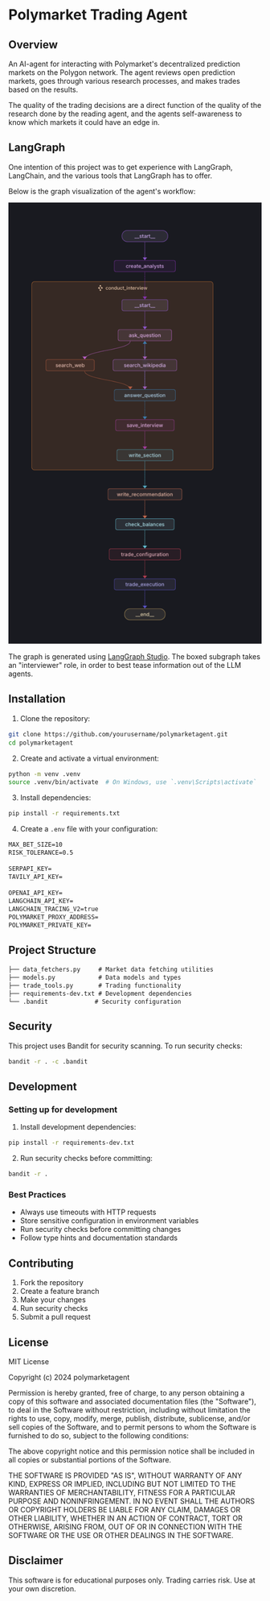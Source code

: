 # Polymarket Trading Agent

## Overview

An AI-agent for interacting with Polymarket's decentralized prediction markets on the Polygon network.
The agent reviews open prediction markets, goes through various research processes, and makes trades based on the results.

The quality of the trading decisions are a direct function of the quality of the research done by the reading agent,
and the agents self-awareness to know which markets it could have an edge in.


## LangGraph

One intention of this project was to get experience with LangGraph, LangChain, and the various tools that LangGraph has to offer.

Below is the graph visualization of the agent's workflow:

![LangGraph Architecture](langgraph.png)

The graph is generated using [LangGraph Studio](https://github.com/langchain-ai/langgraph-studio).
The boxed subgraph takes an "interviewer" role, in order to best tease information out of the LLM agents.

## Installation

1. Clone the repository:
```bash
git clone https://github.com/yourusername/polymarketagent.git
cd polymarketagent
```

2. Create and activate a virtual environment:
```bash
python -m venv .venv
source .venv/bin/activate  # On Windows, use `.venv\Scripts\activate`
```

3. Install dependencies:
```bash
pip install -r requirements.txt
```

4. Create a `.env` file with your configuration:
```env
MAX_BET_SIZE=10
RISK_TOLERANCE=0.5

SERPAPI_KEY=
TAVILY_API_KEY=

OPENAI_API_KEY=
LANGCHAIN_API_KEY=
LANGCHAIN_TRACING_V2=true
POLYMARKET_PROXY_ADDRESS=
POLYMARKET_PRIVATE_KEY=
```

## Project Structure

```
├── data_fetchers.py     # Market data fetching utilities
├── models.py            # Data models and types
├── trade_tools.py       # Trading functionality
├── requirements-dev.txt # Development dependencies
└── .bandit             # Security configuration
```

## Security

This project uses Bandit for security scanning. To run security checks:

```bash
bandit -r . -c .bandit
```

## Development

### Setting up for development

1. Install development dependencies:
```bash
pip install -r requirements-dev.txt
```

2. Run security checks before committing:
```bash
bandit -r .
```

### Best Practices

- Always use timeouts with HTTP requests
- Store sensitive configuration in environment variables
- Run security checks before committing changes
- Follow type hints and documentation standards


## Contributing

1. Fork the repository
2. Create a feature branch
3. Make your changes
4. Run security checks
5. Submit a pull request


## License

MIT License

Copyright (c) 2024 polymarketagent

Permission is hereby granted, free of charge, to any person obtaining a copy
of this software and associated documentation files (the "Software"), to deal
in the Software without restriction, including without limitation the rights
to use, copy, modify, merge, publish, distribute, sublicense, and/or sell
copies of the Software, and to permit persons to whom the Software is
furnished to do so, subject to the following conditions:

The above copyright notice and this permission notice shall be included in all
copies or substantial portions of the Software.

THE SOFTWARE IS PROVIDED "AS IS", WITHOUT WARRANTY OF ANY KIND, EXPRESS OR
IMPLIED, INCLUDING BUT NOT LIMITED TO THE WARRANTIES OF MERCHANTABILITY,
FITNESS FOR A PARTICULAR PURPOSE AND NONINFRINGEMENT. IN NO EVENT SHALL THE
AUTHORS OR COPYRIGHT HOLDERS BE LIABLE FOR ANY CLAIM, DAMAGES OR OTHER
LIABILITY, WHETHER IN AN ACTION OF CONTRACT, TORT OR OTHERWISE, ARISING FROM,
OUT OF OR IN CONNECTION WITH THE SOFTWARE OR THE USE OR OTHER DEALINGS IN THE
SOFTWARE.

## Disclaimer

This software is for educational purposes only. Trading carries risk. Use at your own discretion.

